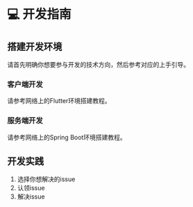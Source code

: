 # 💻 开发指南

## 搭建开发环境

请首先明确你想要参与开发的技术方向，然后参考对应的上手引导。

### 客户端开发

请参考网络上的Flutter环境搭建教程。

### 服务端开发

请参考网络上的Spring Boot环境搭建教程。

## 开发实践

1. 选择你想解决的issue
2. 认领issue
3. 解决issue
